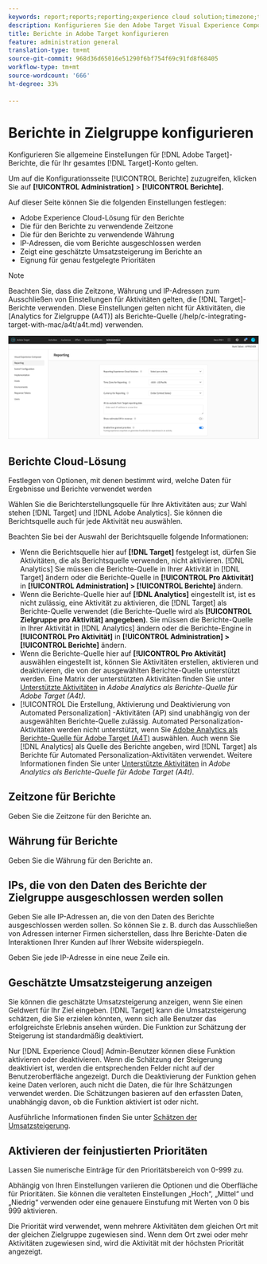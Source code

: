 ```yaml
---
keywords: report;reports;reporting;experience cloud solution;timezone;time zone;currency;exclude IPs;estimated lift in revenue;revenue;lift in revenue;fine-grained priorities;fine-grained
description: Konfigurieren Sie den Adobe Target Visual Experience Composer (VEC), indem Sie seine allgemeinen Einstellungen, die Konfiguration des mobilen Viewports und CSS-Selektoren angeben.
title: Berichte in Adobe Target konfigurieren
feature: administration general
translation-type: tm+mt
source-git-commit: 968d36d65016e51290f6bf754f69c91fd8f68405
workflow-type: tm+mt
source-wordcount: '666'
ht-degree: 33%

---
```



# Berichte in Zielgruppe konfigurieren

Konfigurieren Sie allgemeine Einstellungen für [!DNL Adobe Target]-Berichte, die für Ihr gesamtes [!DNL Target]-Konto gelten.

Um auf die Konfigurationsseite [!UICONTROL Berichte] zuzugreifen, klicken Sie auf **[!UICONTROL Administration]** > **[!UICONTROL Berichte].**

Auf dieser Seite können Sie die folgenden Einstellungen festlegen:

* Adobe Experience Cloud-Lösung für den Berichte
* Die für den Berichte zu verwendende Zeitzone
* Die für den Berichte zu verwendende Währung
* IP-Adressen, die vom Berichte ausgeschlossen werden
* Zeigt eine geschätzte Umsatzsteigerung im Berichte an
* Eignung für genau festgelegte Prioritäten

>[!NOTE]
>
>Beachten Sie, dass die Zeitzone, Währung und IP-Adressen zum Ausschließen von Einstellungen für Aktivitäten gelten, die [!DNL Target]-Berichte verwenden. Diese Einstellungen gelten nicht für Aktivitäten, die [Analytics for Zielgruppe (A4T)] als Berichte-Quelle (/help/c-integrating-target-with-mac/a4t/a4t.md) verwenden.

![Berichte](/help/administrating-target/assets/reporting.png)

## Berichte Cloud-Lösung

Festlegen von Optionen, mit denen bestimmt wird, welche Daten für Ergebnisse und Berichte verwendet werden

Wählen Sie die Berichterstellungsquelle für Ihre Aktivitäten aus; zur Wahl stehen [!DNL Target] und [!DNL Adobe Analytics]. Sie können die Berichtsquelle auch für jede Aktivität neu auswählen.

Beachten Sie bei der Auswahl der Berichtsquelle folgende Informationen:

* Wenn die Berichtsquelle hier auf **[!DNL Target]** festgelegt ist, dürfen Sie Aktivitäten, die als Berichtsquelle verwenden, nicht aktivieren. [!DNL Analytics] Sie müssen die Berichte-Quelle in Ihrer Aktivität in [!DNL Target] ändern oder die Berichte-Quelle in **[!UICONTROL Pro Aktivität]** in **[!UICONTROL Administration] > [!UICONTROL Berichte]** ändern.
* Wenn die Berichte-Quelle hier auf **[!DNL Analytics]** eingestellt ist, ist es nicht zulässig, eine Aktivität zu aktivieren, die [!DNL Target] als Berichte-Quelle verwendet (die Berichte-Quelle wird als **[!UICONTROL Zielgruppe pro Aktivität] angegeben)**. Sie müssen die Berichte-Quelle in Ihrer Aktivität in [!DNL Analytics] ändern oder die Berichte-Engine in **[!UICONTROL Pro Aktivität]** in **[!UICONTROL Administration] > [!UICONTROL Berichte]** ändern.
* Wenn die Berichte-Quelle hier auf **[!UICONTROL Pro Aktivität]** auswählen eingestellt ist, können Sie Aktivitäten erstellen, aktivieren und deaktivieren, die von der ausgewählten Berichte-Quelle unterstützt werden. Eine Matrix der unterstützten Aktivitäten finden Sie unter [Unterstützte Aktivitäten](/help/c-integrating-target-with-mac/a4t/a4t.md#section_F487896214BF4803AF78C552EF1669AA) in *Adobe Analytics als Berichte-Quelle für Adobe Target (A4t)*.
* [!UICONTROL Die Erstellung, Aktivierung und Deaktivierung von Automated Personalization] -Aktivitäten (AP) sind unabhängig von der ausgewählten Berichte-Quelle zulässig. Automated Personalization-Aktivitäten werden nicht unterstützt, wenn Sie [Adobe Analytics als Berichte-Quelle für Adobe Target (A4T)](/help/c-integrating-target-with-mac/a4t/a4t.md) auswählen. Auch wenn Sie [!DNL Analytics] als Quelle des Berichte angeben, wird [!DNL Target] als Berichte für Automated Personalization-Aktivitäten verwendet. Weitere Informationen finden Sie unter [Unterstützte Aktivitäten](/help/c-integrating-target-with-mac/a4t/a4t.md#section_F487896214BF4803AF78C552EF1669AA) in *Adobe Analytics als Berichte-Quelle für Adobe Target (A4t)*.

## Zeitzone für Berichte

Geben Sie die Zeitzone für den Berichte an.

## Währung für Berichte

Geben Sie die Währung für den Berichte an.

## IPs, die von den Daten des Berichte der Zielgruppe ausgeschlossen werden sollen

Geben Sie alle IP-Adressen an, die von den Daten des Berichte ausgeschlossen werden sollen. So können Sie z. B. durch das Ausschließen von Adressen interner Firmen sicherstellen, dass Ihre Berichte-Daten die Interaktionen Ihrer Kunden auf Ihrer Website widerspiegeln.

Geben Sie jede IP-Adresse in eine neue Zeile ein.

## Geschätzte Umsatzsteigerung anzeigen

Sie können die geschätzte Umsatzsteigerung anzeigen, wenn Sie einen Geldwert für Ihr Ziel eingeben. [!DNL Target] kann die Umsatzsteigerung schätzen, die Sie erzielen könnten, wenn sich alle Benutzer das erfolgreichste Erlebnis ansehen würden. Die Funktion zur Schätzung der Steigerung ist standardmäßig deaktiviert.

Nur [!DNL Experience Cloud] Admin-Benutzer können diese Funktion aktivieren oder deaktivieren. Wenn die Schätzung der Steigerung deaktiviert ist, werden die entsprechenden Felder nicht auf der Benutzeroberfläche angezeigt. Durch die Deaktivierung der Funktion gehen keine Daten verloren, auch nicht die Daten, die für Ihre Schätzungen verwendet werden. Die Schätzungen basieren auf den erfassten Daten, unabhängig davon, ob die Funktion aktiviert ist oder nicht.

Ausführliche Informationen finden Sie unter [Schätzen der Umsatzsteigerung](/help/administrating-target/r-target-account-preferences/estimating-lift-in-revenue.md).

## Aktivieren der feinjustierten Prioritäten

Lassen Sie numerische Einträge für den Prioritätsbereich von 0-999 zu.

Abhängig von Ihren Einstellungen variieren die Optionen und die Oberfläche für Prioritäten. Sie können die veralteten Einstellungen „Hoch“, „Mittel“ und „Niedrig“ verwenden oder eine genauere Einstufung mit Werten von 0 bis 999 aktivieren.

Die Priorität wird verwendet, wenn mehrere Aktivitäten dem gleichen Ort mit der gleichen Zielgruppe zugewiesen sind. Wenn dem Ort zwei oder mehr Aktivitäten zugewiesen sind, wird die Aktivität mit der höchsten Priorität angezeigt.
